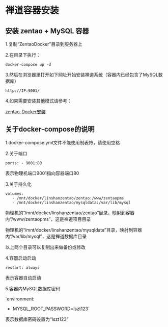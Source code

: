 # 禅道容器安装

## 安装 zentao + MySQL 容器

1.复制“ZentaoDocker”目录到服务器上

2.在目录下执行：

`docker-compose up -d`

3.然后在浏览器里打开如下网址开始安装禅道系统（容器内已经包含了MySQL数据库）

`http://IP:9001/`

4.如果需要安装其他模式请参考：

[zentao-Docker安装](https://hub.docker.com/r/easysoft/zentao "zentao-Docker安装")

## 关于docker-compose的说明

1.docker-compose.yml文件不能使用制表符，请使用空格

2.关于端口

`ports:
    - 9001:80`

表示物理机端口9001指向容器端口80

3.关于持久化

```
volumes:
   - /mnt/docker/linshanzentao/zentao:/www/zentaopms
   - /mnt/docker/linshanzentao/mysqldata:/var/lib/mysql
```

物理机的“/mnt/docker/linshanzentao/zentao”目录，映射到容器内“/www/zentaopms”，这是禅道项目目录

物理机的“/mnt/docker/linshanzentao/mysqldata”目录，映射到容器内“/var/lib/mysql”，这是禅道数据库目录

以上两个目录可以复制出来做备份或修改

4.容器启动启动

`restart: always`

表示容器自动启动

5.容器内MySQL数据库密码

`environment:
   - MYSQL_ROOT_PASSWORD=lszt123`

表示数据库密码设置为“lszt123” 